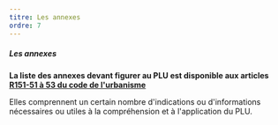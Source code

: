 ```yaml
---
titre: Les annexes
ordre: 7
---
```


##### Les annexes

**La liste des annexes devant figurer au PLU est disponible aux articles [R151-51 à 53 du code de l'urbanisme](https://www.legifrance.gouv.fr/codes/section_lc/LEGITEXT000006074075/LEGISCTA000031720113/#LEGISCTA000031720525)**

Elles comprennent un certain nombre d'indications ou d'informations nécessaires ou utiles à la compréhension et à l'application du PLU.